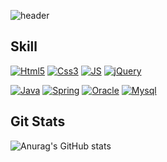 ![header](https://capsule-render.vercel.app/api?type=waving&height=300&section=header&text=yugahee%20&fontSize=90&fontColor=ffffff)

## Skill

[![Html5](https://img.shields.io/badge/HTML5-E34F26?style=flat-square&logo=HTML5&logoColor=white)](github.com/yugahee/TODO-List)
[![Css3](https://img.shields.io/badge/CSS3-1572B6?style=flat-square&logo=CSS3&logoColor=white)](github.com/yugahee/TODO-List)
[![JS](https://img.shields.io/badge/JavaScript-FF7800?style=flat-square&logo=JavaScript&logoColor=white)](github.com/yugahee/TODO-List)
[![jQuery](https://img.shields.io/badge/JQuery-0769AD?style=flat-square&logo=jQuery&logoColor=white)](github.com/yugahee/TODO-List)

[![Java](https://img.shields.io/badge/Java-007396?style=flat-square&logo=Java&logoColor=white)](github.com/yugahee/TODO-List)
[![Spring](https://img.shields.io/badge/Spring-6DB33F?style=flat-square&logo=Spring&logoColor=white)](github.com/yugahee/TODO-List)
[![Oracle](https://img.shields.io/badge/Oracle-F80000?style=flat-square&logo=Oracle&logoColor=white)](github.com/yugahee/TODO-List)
[![Mysql](https://img.shields.io/badge/Mysql-4479A1?style=flat-square&logo=Mysql&logoColor=white)](github.com/yugahee/TODO-List)


## Git Stats

![Anurag's GitHub stats](https://github-readme-stats.vercel.app/api?username=yugahee&show_icons=true&theme=buefy)
